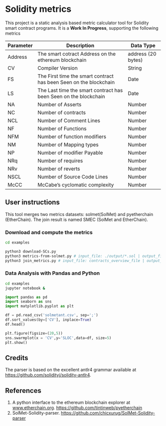 # Solidity metrics

This project is a static analysis based metric calculator tool for Solidity smart contract programs.
It is a **Work In Progress**, supporting the following metrics

| Parameter | Description                                                       | Data Type          |
| --------- | ----------------------------------------------------------------- | ------------------ |
| Address   | The smart cotract Address on the ethereum blockchain              | address (20 bytes) |
| CV        | Compiler Version                                                  | String             |
| FS        | The First time the smart contract has been Seen on the blockchain | Date               |
| LS        | The Last time the smart contract has been Seen on the blockchain  | Date               |
| NA        | Number of Asserts                                                 | Number             |
| NC        | Number of contracts                                               | Number             |
| NCL       | Number of Comment Lines                                           | Number             |
| NF        | Number of Functions                                               | Number             |
| NFM       | Number of function modifiers                                      | Number             |
| NM        | Number of Mapping types                                           | Number             |
| NP        | Number of modifier Payable                                        | Number             |
| NRq       | Number of requires                                                | Number             |
| NRv       | Number of reverts                                                 | Number             |
| NSCL      | Number of Source Code Lines                                       | Number             |
| McCC      | McCabe’s cyclomatic complexity                                    | Number             |

## User instructions

This tool merges two metrics datasets: solmet(SolMet) and pyetherchain (EtherChain).
The join result is named SMEC (SolMet and EtherChain).

### Download and compute the metrics

```bash
cd examples

python3 download-SCs.py
python3 metrics-from-solmet.py # input_file: ./output/*.sol | output_file: ./output/*.out
python3 join_metrics.py # input_file: contracts_overview_file | output_file: solmetant.csv
```

### Data Analysis with Pandas and Python

```bash
cd examples
jupyter notebook &
```

```python
import pandas as pd
import seaborn as sns
import matplotlib.pyplot as plt

df = pd.read_csv('solmetant.csv', sep=';')
df.sort_values(by=['CV'], inplace=True)
df.head()

plt.figure(figsize=(20,5))
sns.swarmplot(x = 'CV',y='SLOC',data=df, size=5)
plt.show()

```

<!--
## Building the tool

You can build the tool with Maven to get an executable jar file:

```
mvn package
```

## Using the tool

Usage is very simple, the built jar is executable.
It requires two parameters:

1.  a Solidity file or a folder containing Solidity files
2.  an output csv file path.

```
java -jar solmet-0.1.jar [input(s)] [output]
```

## Output

The output is a comma separated file containing the values of the calculated metrics for each analyzed contracts/libraries/interfaces.
-->

## Credits

The parser is based on the excellent antlr4 grammar available at https://github.com/solidityj/solidity-antlr4.

## References

1. A python interface to the ethereum blockchain explorer at www.etherchain.org. https://github.com/tintinweb/pyetherchain
2. SolMet-Solidity-parser. https://github.com/chicxurug/SolMet-Solidity-parser
